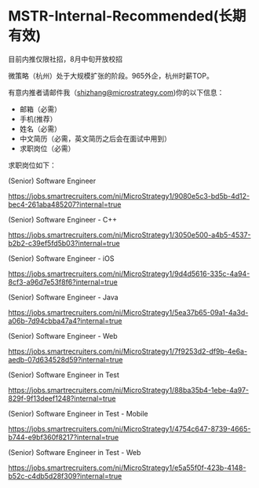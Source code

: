 # MSTR-Internal-Recommended(长期有效)
目前内推仅限社招，8月中旬开放校招

微策略（杭州）处于大规模扩张的阶段。965外企，杭州时薪TOP。

有意内推者请邮件我（shizhang@microstrategy.com)你的以下信息：
- 邮箱（必需）
- 手机(推荐）
- 姓名（必需）
- 中文简历（必需，英文简历之后会在面试中用到）
- 求职岗位（必需）

求职岗位如下：

(Senior) Software Engineer

https://jobs.smartrecruiters.com/ni/MicroStrategy1/9080e5c3-bd5b-4d12-bec4-261aba485207?internal=true

(Senior) Software Engineer - C++

https://jobs.smartrecruiters.com/ni/MicroStrategy1/3050e500-a4b5-4537-b2b2-c39ef5fd5b03?internal=true

(Senior) Software Engineer - iOS

https://jobs.smartrecruiters.com/ni/MicroStrategy1/9d4d5616-335c-4a94-8cf3-a96d7e53f8f6?internal=true

(Senior) Software Engineer - Java

https://jobs.smartrecruiters.com/ni/MicroStrategy1/5ea37b65-09a1-4a3d-a06b-7d94cbba47a4?internal=true

(Senior) Software Engineer - Web

https://jobs.smartrecruiters.com/ni/MicroStrategy1/7f9253d2-df9b-4e6a-aedb-07d634528d59?internal=true

(Senior) Software Engineer in Test

https://jobs.smartrecruiters.com/ni/MicroStrategy1/88ba35b4-1ebe-4a97-829f-9f13deef1248?internal=true

(Senior) Software Engineer in Test - Mobile

https://jobs.smartrecruiters.com/ni/MicroStrategy1/4754c647-8739-4665-b744-e9bf360f8217?internal=true

(Senior) Software Engineer in Test - Web

https://jobs.smartrecruiters.com/ni/MicroStrategy1/e5a55f0f-423b-4148-b52c-c4db5d28f309?internal=true